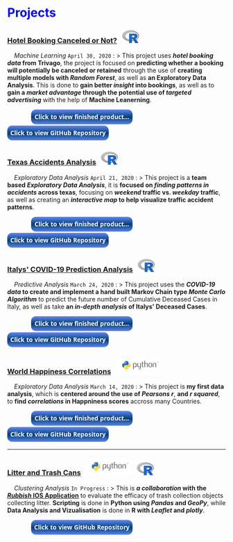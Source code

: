 # <span style="color:blue">Projects</span>


### <a href="hotel.html" title="Finished Product" target="_blank">Hotel Booking Canceled or Not?</a> &nbsp; ![image](/assets/icons/rsz_1rsz_1rsz_619px-r_logosvg.png)

&nbsp; &nbsp; _Machine Learning_ `April 30, 2020`
: > This project uses __*hotel booking data* from Trivago__, the project is focused on __predicting whether a booking will potentially be canceled or retained__ through the use of __creating multiple models with *Random Forest*__, as well as __an Exploratory Data Analysis__. This is done to __gain better *insight* into bookings__, as well as to __gain a *market advantage* through the potential use of *targeted advertising*__ with the help of __Machine Leanerning__.

&nbsp; &nbsp; &nbsp; &nbsp; &nbsp; &nbsp; &nbsp; <a href="hotel.html" target="_blank"><img src="button-output.png" /></a> &nbsp; &nbsp; &nbsp; <a href="https://github.com/Alexander-Kahanek/Trivago_Classification" target="_blank"><img src="button-github.png" /></a>


### <a href="accidents.html" title="Finished Product" target="_blank">Texas Accidents Analysis</a> &nbsp; ![image](/assets/icons/rsz_1rsz_1rsz_619px-r_logosvg.png)

&nbsp; &nbsp; _Exploratory Data Analysis_ `April 21, 2020`
: > This project is a __team based *Exploratory Data Analysis*__, it is __focused on *finding patterns in accidents* across texas__, focusing on __*weekend* traffic vs. *weekday* traffic__, as well as creating an __*interactive map* to help visualize traffic accident patterns__.

&nbsp; &nbsp; &nbsp; &nbsp; &nbsp; &nbsp; &nbsp; <a href="accidents.html" target="_blank"><img src="button-output.png" /></a> &nbsp; &nbsp; &nbsp; <a href="https://github.com/Alexander-Kahanek/TX_Accidents" target="_blank"><img src="button-github.png" /></a>


### <a href="covid.html" title="Finished Product" target="_blank">Italys' COVID-19 Prediction Analysis</a>  &nbsp; ![image](/assets/icons/rsz_1rsz_1rsz_619px-r_logosvg.png)

&nbsp; &nbsp; _Predictive Analysis_ `March 24, 2020`
: > This project uses the __*COVID-19 data* to create and implement a hand built Markov Chain type *Monte Carlo Algorithm*__ to predict the future number of Cumulative Deceased Cases in Italy, as well as take __an *in-depth analysis* of Italys' Deceased Cases__.

&nbsp; &nbsp; &nbsp; &nbsp; &nbsp; &nbsp; &nbsp; <a href="covid.html" target="_blank"><img src="button-output.png" /></a> &nbsp; &nbsp; &nbsp; <a href="https://github.com/Alexander-Kahanek/COVID_19_Analysis" target="_blank"><img src="button-github.png" /></a>


### <a href="happiness.html" title="Finished Product" target="_blank">World Happiness Correlations</a> &nbsp; ![image](/assets/icons/rsz_python-logo.png)

&nbsp; &nbsp; _Exploratory Data Analysis_ `March 14, 2020`
: > This project is __my first data analysis__, which is __centered around the use of *Pearsons r*__, __and *r squared*__, to __find *correlations* in Happniness scores__ accross many Countries.

&nbsp; &nbsp; &nbsp; &nbsp; &nbsp; &nbsp; &nbsp; <a href="happiness.html" target="_blank"><img src="button-output.png" /></a> &nbsp; &nbsp; &nbsp; <a href="https://github.com/Alexander-Kahanek/World_Happiness" target="_blank"><img src="button-github.png" /></a>

----------------------

### <a href="https://github.com/Alexander-Kahanek/Rubbish_Clustering" title="GitHub Repository" target="_blank">Litter and Trash Cans</a> &nbsp; ![image](/assets/icons/rsz_python-logo.png) &nbsp; ![image](/assets/icons/rsz_1rsz_1rsz_619px-r_logosvg.png)

&nbsp; &nbsp; _Clustering Analysis_ `In Progress`
: > This is __*a collaboration* with the <a href="https://www.rubbish.love/" title="Rubbish Website" target="_blank">*Rubbish* IOS Application</a>__ to evaluate the efficacy of trash collection objects collecting litter. __Scripting__ is done in __Python using *Pandas* and *GeoPy*__, while __Data Analysis and Vizualisation__ is done in __R with *Leaflet* and *plotly*__.

&nbsp; &nbsp; &nbsp; &nbsp; &nbsp; &nbsp; &nbsp; <a href="https://github.com/Alexander-Kahanek/Rubbish_Clustering" target="_blank"><img src="button-github.png" /></a>

